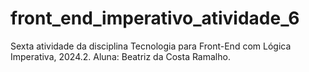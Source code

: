# front_end_imperativo_atividade_6
Sexta atividade da disciplina Tecnologia para Front-End com Lógica Imperativa, 2024.2.
Aluna: Beatriz da Costa Ramalho.